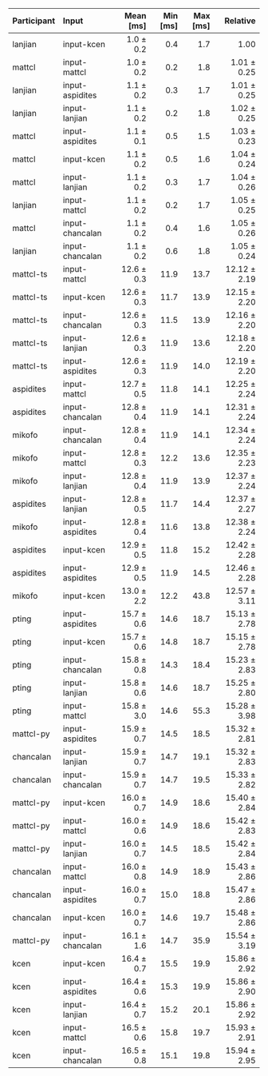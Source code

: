 | Participant | Input | Mean [ms] | Min [ms] | Max [ms] | Relative |
|:---|:---|---:|---:|---:|---:|
| lanjian | input-kcen | 1.0 ± 0.2 | 0.4 | 1.7 | 1.00 |
| mattcl | input-mattcl | 1.0 ± 0.2 | 0.2 | 1.8 | 1.01 ± 0.25 |
| lanjian | input-aspidites | 1.1 ± 0.2 | 0.3 | 1.7 | 1.01 ± 0.25 |
| lanjian | input-lanjian | 1.1 ± 0.2 | 0.2 | 1.8 | 1.02 ± 0.25 |
| mattcl | input-aspidites | 1.1 ± 0.1 | 0.5 | 1.5 | 1.03 ± 0.23 |
| mattcl | input-kcen | 1.1 ± 0.2 | 0.5 | 1.6 | 1.04 ± 0.24 |
| mattcl | input-lanjian | 1.1 ± 0.2 | 0.3 | 1.7 | 1.04 ± 0.26 |
| lanjian | input-mattcl | 1.1 ± 0.2 | 0.2 | 1.7 | 1.05 ± 0.25 |
| mattcl | input-chancalan | 1.1 ± 0.2 | 0.4 | 1.6 | 1.05 ± 0.26 |
| lanjian | input-chancalan | 1.1 ± 0.2 | 0.6 | 1.8 | 1.05 ± 0.24 |
| mattcl-ts | input-mattcl | 12.6 ± 0.3 | 11.9 | 13.7 | 12.12 ± 2.19 |
| mattcl-ts | input-kcen | 12.6 ± 0.3 | 11.7 | 13.9 | 12.15 ± 2.20 |
| mattcl-ts | input-chancalan | 12.6 ± 0.3 | 11.5 | 13.9 | 12.16 ± 2.20 |
| mattcl-ts | input-lanjian | 12.6 ± 0.3 | 11.9 | 13.6 | 12.18 ± 2.20 |
| mattcl-ts | input-aspidites | 12.6 ± 0.3 | 11.9 | 14.0 | 12.19 ± 2.20 |
| aspidites | input-mattcl | 12.7 ± 0.5 | 11.8 | 14.1 | 12.25 ± 2.24 |
| aspidites | input-chancalan | 12.8 ± 0.4 | 11.9 | 14.1 | 12.31 ± 2.24 |
| mikofo | input-chancalan | 12.8 ± 0.4 | 11.9 | 14.1 | 12.34 ± 2.24 |
| mikofo | input-mattcl | 12.8 ± 0.3 | 12.2 | 13.6 | 12.35 ± 2.23 |
| mikofo | input-lanjian | 12.8 ± 0.4 | 11.9 | 13.9 | 12.37 ± 2.24 |
| aspidites | input-lanjian | 12.8 ± 0.5 | 11.7 | 14.4 | 12.37 ± 2.27 |
| mikofo | input-aspidites | 12.8 ± 0.4 | 11.6 | 13.8 | 12.38 ± 2.24 |
| aspidites | input-kcen | 12.9 ± 0.5 | 11.8 | 15.2 | 12.42 ± 2.28 |
| aspidites | input-aspidites | 12.9 ± 0.5 | 11.9 | 14.5 | 12.46 ± 2.28 |
| mikofo | input-kcen | 13.0 ± 2.2 | 12.2 | 43.8 | 12.57 ± 3.11 |
| pting | input-aspidites | 15.7 ± 0.6 | 14.6 | 18.7 | 15.13 ± 2.78 |
| pting | input-kcen | 15.7 ± 0.6 | 14.8 | 18.7 | 15.15 ± 2.78 |
| pting | input-chancalan | 15.8 ± 0.8 | 14.3 | 18.4 | 15.23 ± 2.83 |
| pting | input-lanjian | 15.8 ± 0.6 | 14.6 | 18.7 | 15.25 ± 2.80 |
| pting | input-mattcl | 15.8 ± 3.0 | 14.6 | 55.3 | 15.28 ± 3.98 |
| mattcl-py | input-aspidites | 15.9 ± 0.7 | 14.5 | 18.5 | 15.32 ± 2.81 |
| chancalan | input-lanjian | 15.9 ± 0.7 | 14.7 | 19.1 | 15.32 ± 2.83 |
| chancalan | input-chancalan | 15.9 ± 0.7 | 14.7 | 19.5 | 15.33 ± 2.82 |
| mattcl-py | input-kcen | 16.0 ± 0.7 | 14.9 | 18.6 | 15.40 ± 2.84 |
| mattcl-py | input-mattcl | 16.0 ± 0.6 | 14.9 | 18.6 | 15.42 ± 2.83 |
| mattcl-py | input-lanjian | 16.0 ± 0.7 | 14.5 | 18.5 | 15.42 ± 2.84 |
| chancalan | input-mattcl | 16.0 ± 0.8 | 14.9 | 18.9 | 15.43 ± 2.86 |
| chancalan | input-aspidites | 16.0 ± 0.7 | 15.0 | 18.8 | 15.47 ± 2.86 |
| chancalan | input-kcen | 16.0 ± 0.7 | 14.6 | 19.7 | 15.48 ± 2.86 |
| mattcl-py | input-chancalan | 16.1 ± 1.6 | 14.7 | 35.9 | 15.54 ± 3.19 |
| kcen | input-kcen | 16.4 ± 0.7 | 15.5 | 19.9 | 15.86 ± 2.92 |
| kcen | input-aspidites | 16.4 ± 0.6 | 15.3 | 19.9 | 15.86 ± 2.90 |
| kcen | input-lanjian | 16.4 ± 0.7 | 15.2 | 20.1 | 15.86 ± 2.92 |
| kcen | input-mattcl | 16.5 ± 0.6 | 15.8 | 19.7 | 15.93 ± 2.91 |
| kcen | input-chancalan | 16.5 ± 0.8 | 15.1 | 19.8 | 15.94 ± 2.95 |
